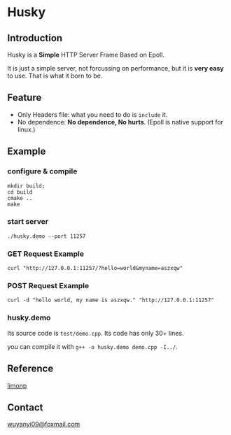 # Husky

## Introduction

Husky is a **Simple** HTTP Server Frame Based on Epoll.

It is just a simple server, not forcussing on performance, but it is **very easy** to use. That is what it born to be.

## Feature

+ Only Headers file: what you need to do is `include` it.
+ No dependence: **No dependence, No hurts**. (Epoll is native support for linux.)

## Example

### configure & compile

```
mkdir build;
cd build
cmake ..
make
```

### start server

```
./husky.demo --port 11257
```

### GET Request Example

```
curl "http://127.0.0.1:11257/?hello=world&myname=aszxqw"
```

### POST Request Example
```
curl -d "hello world, my name is aszxqw." "http://127.0.0.1:11257"
```


### husky.demo

Its source code is `test/demo.cpp`.  Its code has only 30+ lines. 

you can compile it with `g++ -o husky.demo demo.cpp -I../`.


## Reference

[limonp]

## Contact

wuyanyi09@foxmail.com

[limonp]:https://github.com/aszxqw/limonp.git
